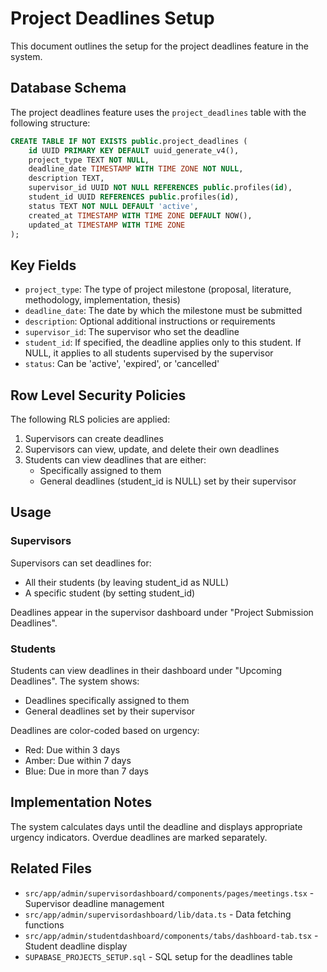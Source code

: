 # Project Deadlines Setup

This document outlines the setup for the project deadlines feature in the system.

## Database Schema

The project deadlines feature uses the `project_deadlines` table with the following structure:

```sql
CREATE TABLE IF NOT EXISTS public.project_deadlines (
    id UUID PRIMARY KEY DEFAULT uuid_generate_v4(),
    project_type TEXT NOT NULL,
    deadline_date TIMESTAMP WITH TIME ZONE NOT NULL,
    description TEXT,
    supervisor_id UUID NOT NULL REFERENCES public.profiles(id),
    student_id UUID REFERENCES public.profiles(id),
    status TEXT NOT NULL DEFAULT 'active',
    created_at TIMESTAMP WITH TIME ZONE DEFAULT NOW(),
    updated_at TIMESTAMP WITH TIME ZONE
);
```

## Key Fields

- `project_type`: The type of project milestone (proposal, literature, methodology, implementation, thesis)
- `deadline_date`: The date by which the milestone must be submitted
- `description`: Optional additional instructions or requirements
- `supervisor_id`: The supervisor who set the deadline
- `student_id`: If specified, the deadline applies only to this student. If NULL, it applies to all students supervised by the supervisor
- `status`: Can be 'active', 'expired', or 'cancelled'

## Row Level Security Policies

The following RLS policies are applied:

1. Supervisors can create deadlines
2. Supervisors can view, update, and delete their own deadlines
3. Students can view deadlines that are either:
   - Specifically assigned to them
   - General deadlines (student_id is NULL) set by their supervisor

## Usage

### Supervisors

Supervisors can set deadlines for:
- All their students (by leaving student_id as NULL)
- A specific student (by setting student_id)

Deadlines appear in the supervisor dashboard under "Project Submission Deadlines".

### Students

Students can view deadlines in their dashboard under "Upcoming Deadlines". The system shows:
- Deadlines specifically assigned to them
- General deadlines set by their supervisor

Deadlines are color-coded based on urgency:
- Red: Due within 3 days
- Amber: Due within 7 days
- Blue: Due in more than 7 days

## Implementation Notes

The system calculates days until the deadline and displays appropriate urgency indicators. Overdue deadlines are marked separately.

## Related Files

- `src/app/admin/supervisordashboard/components/pages/meetings.tsx` - Supervisor deadline management
- `src/app/admin/supervisordashboard/lib/data.ts` - Data fetching functions
- `src/app/admin/studentdashboard/components/tabs/dashboard-tab.tsx` - Student deadline display
- `SUPABASE_PROJECTS_SETUP.sql` - SQL setup for the deadlines table 